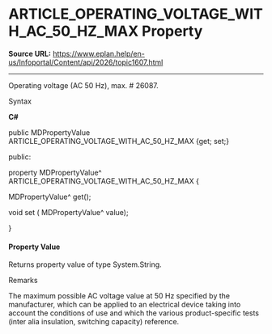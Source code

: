 # ARTICLE_OPERATING_VOLTAGE_WITH_AC_50_HZ_MAX Property

**Source URL:** https://www.eplan.help/en-us/Infoportal/Content/api/2026/topic1607.html

---

Operating voltage (AC 50 Hz), max. # 26087.

Syntax

**C#**



public MDPropertyValue ARTICLE_OPERATING_VOLTAGE_WITH_AC_50_HZ_MAX {get; set;}

public:

property MDPropertyValue^ ARTICLE_OPERATING_VOLTAGE_WITH_AC_50_HZ_MAX {

   MDPropertyValue^ get();

   void set (    MDPropertyValue^ value);

}


#### Property Value

Returns property value of type System.String.

Remarks

The maximum possible AC voltage value at 50 Hz specified by the manufacturer, which can be applied to an electrical device taking into account the conditions of use and which the various product-specific tests (inter alia insulation, switching capacity) reference.
